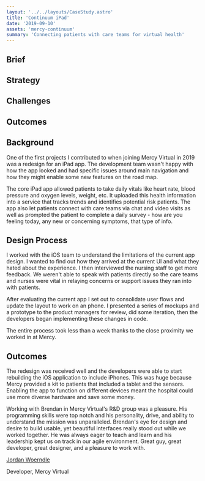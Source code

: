 ```yaml
---
layout: '../../layouts/CaseStudy.astro'
title: 'Continuum iPad'
date: '2019-09-10'
assets: 'mercy-continuum'
summary: 'Connecting patients with care teams for virtual health'
---
```


## Brief
## Strategy
## Challenges
## Outcomes

## Background

One of the first projects I contributed to when joining Mercy Virtual in 2019 was a redesign for an iPad app. The development team wasn't happy with how the app looked and had specific issues around main navigation and how they might enable some new features on the road map.

The core iPad app allowed patients to take daily vitals like heart rate, blood pressure and oxygen levels, weight, etc. It uploaded this health information into a service that tracks trends and identifies potential risk patients. The app also let patients connect with care teams via chat and video visits as well as prompted the patient to complete a daily survey - how are you feeling today, any new or concerning symptoms, that type of info.

## Design Process

I worked with the iOS team to understand the limitations of the current app design. I wanted to find out how they arrived at the current UI and what they hated about the experience. I then interviewed the nursing staff to get more feedback. We weren't able to speak with patients directly so the care teams and nurses were vital in relaying concerns or support issues they ran into with patients.

After evaluating the current app I set out to consolidate user flows and update the layout to work on an phone. I presented a series of mockups and a prototype to the product managers for review, did some iteration, then the developers began implementing these changes in code.

The entire process took less than a week thanks to the close proximity we worked in at Mercy.

## Outcomes

The redesign was received well and the developers were able to start rebuilding the iOS application to include iPhones. This was huge because Mercy provided a kit to patients that included a tablet and the sensors. Enabling the app to function on different devices meant the hospital could use more diverse hardware and save some money.

<div class="quote">
  <p>Working with Brendan in Mercy Virtual's R&D group was a pleasure. His programming skills were top notch and his personality, drive, and ability to understand the mission was unparalleled. Brendan's eye for design and desire to build usable, yet beautiful interfaces really stood out while we worked together. He was always eager to teach and learn and his leadership kept us on track in our agile environment. Great guy, great developer, great designer, and a pleasure to work with.</p>
  <p><a href="https://www.linkedin.com/in/jordan-woerndle/" target="_blank">Jordan Woerndle</a></p>
  <p>Developer, Mercy Virtual</p>
</div>

